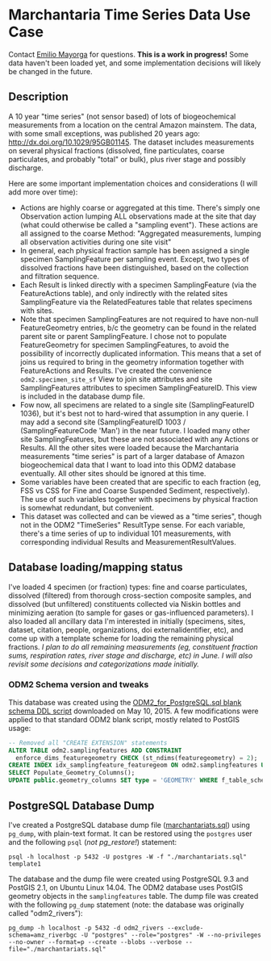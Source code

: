 # Marchantaria Time Series Data Use Case
Contact [Emilio Mayorga](https://github.com/emiliom) for questions. **This is a work in progress!** Some data haven't been loaded yet, and some implementation decisions will likely be changed in the future.

## Description
A 10 year "time series" (not sensor based) of lots of biogeochemical measurements from a location on the central Amazon mainstem. The data, with some small exceptions, was published 20 years ago: http://dx.doi.org/10.1029/95GB01145. The dataset includes measurements on several physical fractions (dissolved, fine particulates, coarse particulates, and probably "total" or bulk), plus river stage and possibly discharge.

Here are some important implementation choices and considerations (I will add more over time):
- Actions are highly coarse or aggregated at this time. There's simply one Observation action lumping ALL observations made at the site that day (what could otherwise be called a "sampling event"). These actions are all assigned to the coarse Method:  "Aggregated measurements, lumping all observation activities during one site visit"
- In general, each physical fraction sample has been assigned a single specimen SamplingFeature per sampling event. Except, two types of dissolved fractions have been distinguished, based on the collection and filtration sequence.
- Each Result is linked directly with a specimen SamplingFeature (via the FeatureActions table), and only indirectly with the related sites SamplingFeature via the RelatedFeatures table that relates specimens with sites.
- Note that specimen SamplingFeatures are not required to have non-null FeatureGeometry entries, b/c the geometry can be found in the related parent site or parent SamplingFeature. I chose not to populate FeatureGeometry for specimen SamplingFeatures, to avoid the possibility of incorrectly duplicated information. This means that a set of joins us required to bring in the geometry information together with FeatureActions and Results. I've created the convenience `odm2.specimen_site_sf` View to join site attributes and site SamplingFeatures attributes to specimen SamplingFeatureID. This view is included in the database dump file.
- Fow now, all specimens are related to a single site (SamplingFeatureID 1036), but it's best not to hard-wired that assumption in any querie. I may add a second site (SamplingFeatureID 1003 / (SamplingFeatureCode 'Man') in the near future. I loaded many other site SamplingFeatures, but these are not associated with any Actions or Results. All the other sites were loaded because the Marchantaria measurements "time series" is part of a larger database of Amazon biogeochemical data that I want to load into this ODM2 database eventually. All other sites should be ignored at this time.
- Some variables have been created that are specific to each fraction (eg, FSS vs CSS for Fine and Coarse Suspended Sediment, respectively). The use of such variables together with specimens by physical fraction is somewhat redundant, but convenient.
- This dataset was collected and can be viewed as a "time series", though not in the ODM2 "TimeSeries" ResultType sense. For each variable, there's a time series of up to individual 101 measurements, with corresponding individual Results and MeasurementResultValues.

## Database loading/mapping status
I've loaded 4 specimen (or fraction) types: fine and coarse particulates, dissolved (filtered) from thorough cross-section composite samples, and dissolved (but unfiltered) constituents collected via Niskin bottles and minimizing aeration (to sample for gases or gas-influenced parameters). I also loaded all ancillary data I'm interested in initially (specimens, sites, dataset, citation, people, organizations, doi externalidentifier, etc), and come up with a template scheme for loading the remaining physical fractions. *I plan to do all remaining measurements (eg, constituent fraction sums, respiration rates, river stage and discharge, etc) in June. I will also revisit some decisions and categorizations made initially.*

### ODM2 Schema version and tweaks
This database was created using the [ODM2_for_PostgreSQL.sql blank schema DDL script](https://github.com/ODM2/ODM2/blob/master/src/blank_schema_scripts/postgresql/ODM2_for_PostgreSQL.sql) downloaded on May 10, 2015. A few modifications were applied to that standard ODM2 blank script, mostly related to PostGIS usage:
```sql
-- Removed all "CREATE EXTENSION" statements
ALTER TABLE odm2.samplingfeatures ADD CONSTRAINT 
  enforce_dims_featuregeometry CHECK (st_ndims(featuregeometry) = 2);
CREATE INDEX idx_samplingfeature_featuregeom ON odm2.samplingfeatures USING gist (featuregeometry);
SELECT Populate_Geometry_Columns();
UPDATE public.geometry_columns SET type = 'GEOMETRY' WHERE f_table_schema = 'odm2' AND f_table_name = 'samplingfeatures';
```

## PostgreSQL Database Dump
I've created a PostgreSQL database dump file ([marchantariats.sql](marchantariats.sql)) using `pg_dump`, with plain-text format. It can be restored using the `postgres` user and the following `psql` (*not pg_restore!*) statement:
```
psql -h localhost -p 5432 -U postgres -W -f "./marchantariats.sql" template1
```
The database and the dump file were created using PostgreSQL 9.3 and PostGIS 2.1, on Ubuntu Linux 14.04. The ODM2 database uses PostGIS geometry objects in the `samplingfeatures` table. The dump file was created with the following `pg_dump` statement (note: the database was originally called "odm2_rivers"):
```
pg_dump -h localhost -p 5432 -d odm2_rivers --exclude-schema=amz_riverbgc -U "postgres" --role="postgres" -W --no-privileges --no-owner --format=p --create --blobs --verbose --file="./marchantariats.sql"
```
